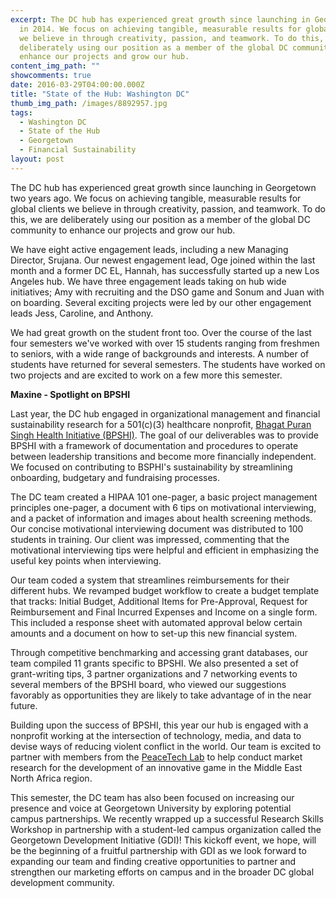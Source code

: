```yaml
---
excerpt: The DC hub has experienced great growth since launching in Georgetown
  in 2014. We focus on achieving tangible, measurable results for global clients
  we believe in through creativity, passion, and teamwork. To do this, we are
  deliberately using our position as a member of the global DC community to
  enhance our projects and grow our hub.
content_img_path: ""
showcomments: true
date: 2016-03-29T04:00:00.000Z
title: "State of the Hub: Washington DC"
thumb_img_path: /images/8892957.jpg
tags:
  - Washington DC
  - State of the Hub
  - Georgetown
  - Financial Sustainability
layout: post
---
```

The DC hub has experienced great growth since launching in Georgetown two years ago. We focus on achieving tangible, measurable results for global clients we believe in through creativity, passion, and teamwork. To do this, we are deliberately using our position as a member of the global DC community to enhance our projects and grow our hub.

We have eight active engagement leads, including a new Managing Director, Srujana. Our newest engagement lead, Oge joined within the last month and a former DC EL, Hannah, has successfully started up a new Los Angeles hub. We have three engagement leads taking on hub wide initiatives; Amy with recruiting and the DSO game and Sonum and Juan with on boarding. Several exciting projects were led by our other engagement leads Jess, Caroline, and Anthony.

We had great growth on the student front too. Over the course of the last four semesters we've worked with over 15 students ranging from freshmen to seniors, with a wide range of backgrounds and interests. A number of students have returned for several semesters. The students have worked on two projects and are excited to work on a few more this semester. 

**Maxine - Spotlight on BPSHI**

Last year, the DC hub engaged in organizational management and financial sustainability research for a 501(c)(3) healthcare nonprofit, [Bhagat Puran Singh Health Initiative (BPSHI)](http://bpshi.com/). The goal of our deliverables was to provide BPSHI with a framework of documentation and procedures to operate between leadership transitions and become more financially independent. We focused on contributing to BSPHI's sustainability by streamlining onboarding, budgetary and fundraising processes.

The DC team created a HIPAA 101 one-pager, a basic project management principles one-pager, a document with 6 tips on motivational interviewing, and a packet of information and images about health screening methods. Our concise motivational interviewing document was distributed to 100 students in training. Our client was impressed, commenting that the motivational interviewing tips were helpful and efficient in emphasizing the useful key points when interviewing.

Our team coded a system that streamlines reimbursements for their different hubs. We revamped budget workflow to create a budget template that tracks: Initial Budget, Additional Items for Pre-Approval, Request for Reimbursement and Final Incurred Expenses and Income on a single form. This included a response sheet with automated approval below certain amounts and a document on how to set-up this new financial system.

Through competitive benchmarking and accessing grant databases, our team compiled 11 grants specific to BPSHI. We also presented a set of grant-writing tips, 3 partner organizations and 7 networking events to several members of the BPSHI board, who viewed our suggestions favorably as opportunities they are likely to take advantage of in the near future.

Building upon the success of BPSHI, this year our hub is engaged with a nonprofit working at the intersection of technology, media, and data to devise ways of reducing violent conflict in the world. Our team is excited to partner with members from the [PeaceTech Lab](http://www.usip.org/programs/projects/the-peacetech-lab) to help conduct market research for the development of an innovative game in the Middle East North Africa region.

This semester, the DC team has also been focused on increasing our presence and voice at Georgetown University by exploring potential campus partnerships. We recently wrapped up a successful Research Skills Workshop in partnership with a student-led campus organization called the Georgetown Development Initiative (GDI)! This kickoff event, we hope, will be the beginning of a fruitful partnership with GDI as we look forward to expanding our team and finding creative opportunities to partner and strengthen our marketing efforts on campus and in the broader DC global development community.